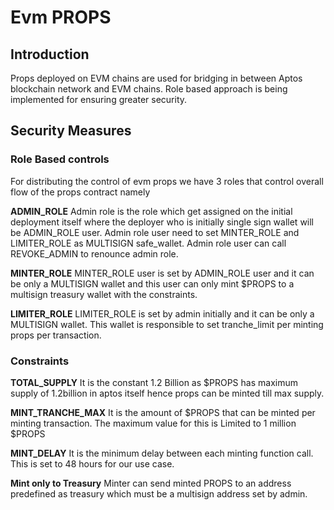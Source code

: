 # Evm PROPS

## Introduction

Props deployed on EVM chains are used for bridging in between Aptos blockchain network and EVM chains.
Role based approach is being implemented for ensuring greater security.

## Security Measures

### Role Based controls

For distributing the control of evm props we have 3 roles that control overall flow of the props contract namely

**ADMIN_ROLE**
Admin role is the role which get assigned on the initial deployment itself where the deployer who is initially single sign wallet will be ADMIN_ROLE user. Admin role user need to set MINTER_ROLE and LIMITER_ROLE as MULTISIGN safe_wallet.
Admin role user can call REVOKE_ADMIN to renounce admin role.

**MINTER_ROLE**
MINTER_ROLE user is set by ADMIN_ROLE user and it can be only a MULTISIGN wallet and this user can only mint $PROPS to a multisign treasury wallet with the constraints.

**LIMITER_ROLE**
LIMITER_ROLE is set by admin initially and it can be only a MULTISIGN wallet. This wallet is responsible to set tranche_limit per minting props per transaction.

### Constraints

**TOTAL_SUPPLY**
It is the constant 1.2 Billion as $PROPS has maximum supply of 1.2billion in aptos itself hence props can be minted till max supply.

**MINT_TRANCHE_MAX**
It is the amount of $PROPS that can be minted per minting transaction. The maximum value for this is
Limited to 1 million $PROPS

**MINT_DELAY**
It is the minimum delay between each minting function call. This is set to 48 hours for our use case.

**Mint only to Treasury**
Minter can send minted PROPS to an address predefined as treasury which must be a multisign address set by admin.
